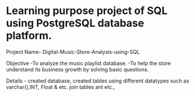 # Learning purpose project of SQL using PostgreSQL database platform.

Project Name-  Digital-Music-Store-Analysis-using-SQL 

Objective -To analyze the music playlist database. 
          -To help the store understand its business growth by solving basic questions.
  
 Details - created database, created tables using different datatypes such as varchar(),INT, Float & etc. join tables ant etc.,   
          




